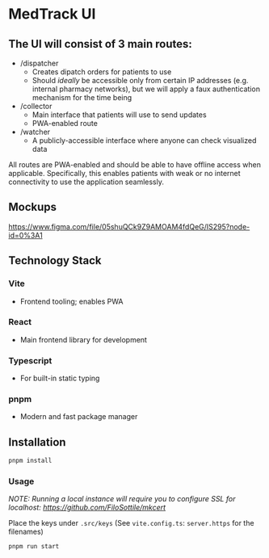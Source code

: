# MedTrack UI

## The UI will consist of 3 main routes:
- /dispatcher
  - Creates dipatch orders for patients to use
  - Should *ideally* be accessible only from certain IP addresses (e.g. internal pharmacy networks), but we will apply a faux authentication mechanism for the time being
- /collector
  - Main interface that patients will use to send updates
  - PWA-enabled route
- /watcher
  - A publicly-accessible interface where anyone can check visualized data

All routes are PWA-enabled and should be able to have offline access when applicable. Specifically, this enables patients with weak or no internet connectivity to use the application seamlessly. 

## Mockups

https://www.figma.com/file/05shuQCk9Z9AMOAM4fdQeG/IS295?node-id=0%3A1

## Technology Stack

### Vite
  - Frontend tooling; enables PWA
### React
  - Main frontend library for development
### Typescript
  - For built-in static typing
### pnpm
  - Modern and fast package manager

## Installation

```bash
pnpm install
```

### Usage

*NOTE: Running a local instance will require you to configure SSL for localhost: https://github.com/FiloSottile/mkcert*

Place the keys under `.src/keys` (See `vite.config.ts`: `server.https` for the filenames)

```bash
pnpm run start
```
